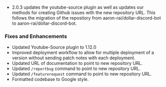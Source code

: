 - 2.0.3 updates the youtube-source plugin as well as updates our methods for creating Github issues with the new repository URL. This follows the migration of the repository from aaron-rai/dollar-discord-bot to aaron-rai/dollar-discord-bot.

### Fixes and Enhancements

- Updated Youtube-Source plugin to 1.12.0
- Improved deployment workflow to allow for multiple deployment of a version without sending patch notes with each deployment.
- Updated URL of documentation to point to new repository URL.
- Updated `/reportbug` command to point to new repository URL.
- Updated `/featurerequest` command to point to new repository URL.
- Formatted codebase to Google style.